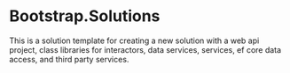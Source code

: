 # Bootstrap.Solutions
This is a solution template for creating a new solution with a web api project, class libraries for interactors, data services, services, ef core data access, and third party services.